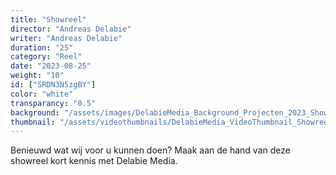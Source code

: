 ```yaml
---
title: "Showreel"
director: "Andreas Delabie"
writer: "Andreas Delabie"
duration: "25"
category: "Reel"
date: "2023-08-25"
weight: "10"
id: ["SRDN3N5zgBY"]
color: "white"
transparancy: "0.5"
background: "/assets/images/DelabieMedia_Background_Projecten_2023_Showreel.jpg"
thumbnail: "/assets/videothumbnails/DelabieMedia_VideoThumbnail_Showreel.jpg"
---
```

Benieuwd wat wij voor u kunnen doen? Maak aan de hand van deze showreel kort kennis met Delabie Media.